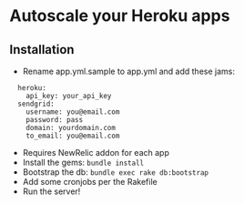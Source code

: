 # Autoscale your Heroku apps #

## Installation ##

* Rename app.yml.sample to app.yml and add these jams:

```
  heroku:
    api_key: your_api_key
  sendgrid:
    username: you@email.com
    password: pass
    domain: yourdomain.com
    to_email: you@email.com
```

* Requires NewRelic addon for each app
* Install the gems: ```bundle install```
* Bootstrap the db: ```bundle exec rake db:bootstrap```
* Add some cronjobs per the Rakefile
* Run the server!